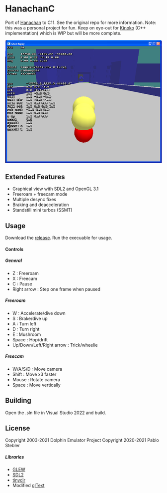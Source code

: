 # HanachanC
Port of [Hanachan](https://github.com/stblr/Hanachan) to C11. See the original repo for more information.
Note: this was a personal project for fun. Keep on eye-out for [Kinoko](https://github.com/vabold/Kinoko) (C++ implementation) which is WIP but will be more complete.

![Preview](https://github.com/ficool2/HanachanC/blob/master/preview.png)

## Extended Features
- Graphical view with SDL2 and OpenGL 3.1
- Freeroam + freecam mode
- Multiple desync fixes
- Braking and deacceleration
- Standstill mini turbos (SSMT)

## Usage
Download the [release](https://github.com/ficool2/HanachanC/releases/). Run the execuable for usage.

#### Controls

##### General
* Z : Freeroam
* X : Freecam
* C : Pause
* Right arrow : Step one frame when paused

##### Freeroam
* W : Accelerate/dive down
* S : Brake/dive up
* A : Turn left
* D : Turn right
* E : Mushroom
* Space : Hop/drift
* Up/Down/Left/Right arrow : Trick/wheelie

##### Freecam
* W/A/S/D : Move camera
* Shift : Move x3 faster
* Mouse : Rotate camera
* Space : Move vertically

## Building
Open the .sln file in Visual Studio 2022 and build.

## License
Copyright 2003-2021 Dolphin Emulator Project
Copyright 2020-2021 Pablo Stebler
##### Libraries
* [GLEW](https://glew.sourceforge.net/)
* [SDL2](https://www.libsdl.org/)
* [tinydir](https://github.com/cxong/tinydir)
* Modified [glText](https://github.com/vallentin/glText)